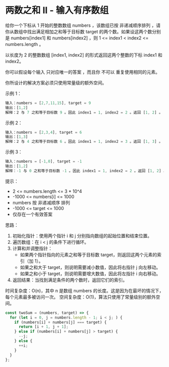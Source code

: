# 两数之和 II - 输入有序数组

给你一个下标从 1 开始的整数数组 numbers ，该数组已按 非递减顺序排列 ，请你从数组中找出满足相加之和等于目标数 target 的两个数。如果设这两个数分别是 numbers[index1] 和 numbers[index2] ，则 1 <= index1 < index2 <= numbers.length 。

以长度为 2 的整数数组 [index1, index2] 的形式返回这两个整数的下标 index1 和 index2。

你可以假设每个输入 只对应唯一的答案 ，而且你 不可以 重复使用相同的元素。

你所设计的解决方案必须只使用常量级的额外空间。

示例 1：

```javascript
输入：numbers = [2,7,11,15], target = 9
输出：[1,2]
解释：2 与 7 之和等于目标数 9 。因此 index1 = 1, index2 = 2 。返回 [1, 2] 。
```

示例 2：

```javascript
输入：numbers = [2,3,4], target = 6
输出：[1,3]
解释：2 与 4 之和等于目标数 6 。因此 index1 = 1, index2 = 3 。返回 [1, 3] 。
```

示例 3：

```javascript
输入：numbers = [-1,0], target = -1
输出：[1,2]
解释：-1 与 0 之和等于目标数 -1 。因此 index1 = 1, index2 = 2 。返回 [1, 2] 。
```

提示：

- 2 <= numbers.length <= 3 \* 10^4
- -1000 <= numbers[i] <= 1000
- numbers 按 非递减顺序 排列
- -1000 <= target <= 1000
- 仅存在一个有效答案

思路：

1. 初始化指针：使用两个指针 i 和 j 分别指向数组的起始位置和结束位置。
2. 遍历数组：在 i < j 的条件下进行循环。
3. 计算和并调整指针：
   - 如果两个指针指向的元素之和等于目标数 target，则返回这两个元素的索引（加 1）。
   - 如果之和大于 target，则说明需要减小数值，因此将右指针 j 向左移动。
   - 如果之和小于 target，则说明需要增大数值，因此将左指针 i 向右移动。
4. 返回结果：当找到满足条件的两个数时，返回它们的索引。

时间复杂度：O(n)，其中 n 是数组 numbers 的长度。这是因为在最坏的情况下，每个元素最多被访问一次。
空间复杂度：O(1)，算法只使用了常量级别的额外空间。

```javascript
const twoSum = (numbers, target) => {
  for (let i = 0, j = numbers.length - 1; i < j; ) {
    if (numbers[i] + numbers[j] === target) {
      return [i + 1, j + 1];
    } else if (numbers[i] + numbers[j] > target) {
      --j;
    } else {
      ++i;
    }
  }
};
```
